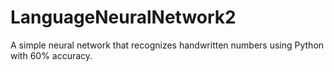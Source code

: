 # LanguageNeuralNetwork2
 A simple neural network that recognizes handwritten numbers using Python with 60% accuracy.
